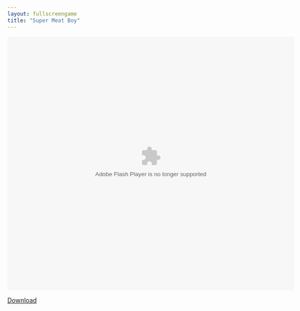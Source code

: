 ```yaml
---
layout: fullscreengame
title: "Super Meat Boy"
---
```

<object width="100" height="100">
    <embed src="meatboymatpack.swf" flashvars="" base="" quality="high" allowscriptaccess="always" allowfullscreen="true" bgcolor="" wmode="window" width="650" height="575" type="application/x-shockwave-flash" pluginspage="http://www.macromedia.com/go/getflashplayer">
</object>


<a href="meatboymatpack.swf" download class="btn btn-outline-dark">Download</a>
